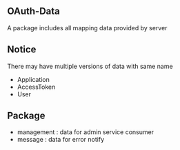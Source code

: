 ## OAuth-Data
A package includes all mapping data provided by server

## Notice
There may have multiple versions of data with same name

- Application
- AccessToken
- User

## Package
- management : data for admin service consumer
- message : data for error notify
